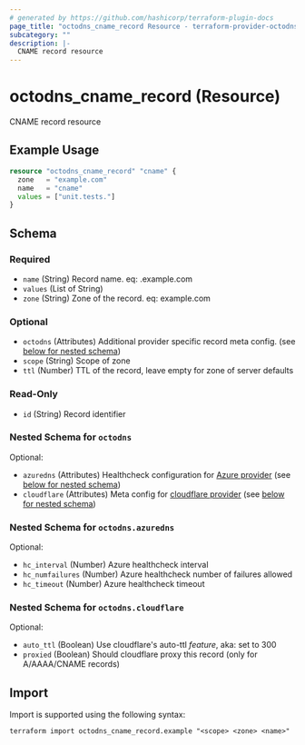 ```yaml
---
# generated by https://github.com/hashicorp/terraform-plugin-docs
page_title: "octodns_cname_record Resource - terraform-provider-octodns"
subcategory: ""
description: |-
  CNAME record resource
---
```


# octodns_cname_record (Resource)

CNAME record resource

## Example Usage

```terraform
resource "octodns_cname_record" "cname" {
  zone   = "example.com"
  name   = "cname"
  values = ["unit.tests."]
}
```

<!-- schema generated by tfplugindocs -->
## Schema

### Required

- `name` (String) Record name. eq: <name>.example.com
- `values` (List of String)
- `zone` (String) Zone of the record. eq: example.com

### Optional

- `octodns` (Attributes) Additional provider specific record meta config. (see [below for nested schema](#nestedatt--octodns))
- `scope` (String) Scope of zone
- `ttl` (Number) TTL of the record, leave empty for zone of server defaults

### Read-Only

- `id` (String) Record identifier

<a id="nestedatt--octodns"></a>
### Nested Schema for `octodns`

Optional:

- `azuredns` (Attributes) Healthcheck configuration for [Azure provider](https://github.com/octodns/octodns-azure/?tab=readme-ov-file#healthchecks) (see [below for nested schema](#nestedatt--octodns--azuredns))
- `cloudflare` (Attributes) Meta config for [cloudflare provider](https://github.com/octodns/octodns-cloudflare/?tab=readme-ov-file#configuration) (see [below for nested schema](#nestedatt--octodns--cloudflare))

<a id="nestedatt--octodns--azuredns"></a>
### Nested Schema for `octodns.azuredns`

Optional:

- `hc_interval` (Number) Azure healthcheck interval
- `hc_numfailures` (Number) Azure healthcheck number of failures allowed
- `hc_timeout` (Number) Azure healthcheck timeout


<a id="nestedatt--octodns--cloudflare"></a>
### Nested Schema for `octodns.cloudflare`

Optional:

- `auto_ttl` (Boolean) Use cloudflare's auto-ttl *feature*, aka: set to 300
- `proxied` (Boolean) Should cloudflare proxy this record (only for A/AAAA/CNAME records)

## Import

Import is supported using the following syntax:

```shell
terraform import octodns_cname_record.example "<scope> <zone> <name>"
```
